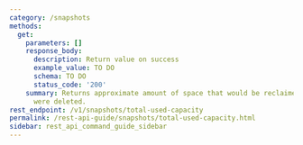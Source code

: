 ```yaml
---
category: /snapshots
methods:
  get:
    parameters: []
    response_body:
      description: Return value on success
      example_value: TO DO
      schema: TO DO
      status_code: '200'
    summary: Returns approximate amount of space that would be reclaimed if all snapshots
      were deleted.
rest_endpoint: /v1/snapshots/total-used-capacity
permalink: /rest-api-guide/snapshots/total-used-capacity.html
sidebar: rest_api_command_guide_sidebar
---
```

